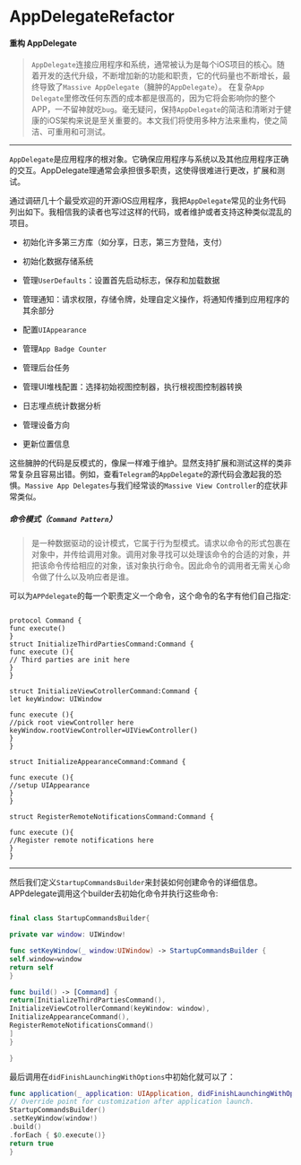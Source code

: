 # AppDelegateRefactor
#### 重构 AppDelegate

>`AppDelegate`连接应用程序和系统，通常被认为是每个iOS项目的核心。随着开发的迭代升级，不断增加新的功能和职责，它的代码量也不断增长，最终导致了`Massive AppDelegate`（臃肿的`AppDelegate`）。
>在复杂`App Delegate`里修改任何东西的成本都是很高的，因为它将会影响你的整个APP，一不留神就吃`bug`。毫无疑问，保持`AppDelegate`的简洁和清晰对于健康的iOS架构来说是至关重要的。本文我们将使用多种方法来重构，使之简洁、可重用和可测试。

-------

`AppDelegate`是应用程序的根对象。它确保应用程序与系统以及其他应用程序正确的交互。AppDelegate理通常会承担很多职责，这使得很难进行更改，扩展和测试。

通过调研几十个最受欢迎的开源iOS应用程序，我把`AppDelegate`常见的业务代码列出如下。我相信我的读者也写过这样的代码，或者维护或者支持这种类似混乱的项目。

+ 初始化许多第三方库（如分享，日志，第三方登陆，支付）

+ 初始化数据存储系统

+ 管理`UserDefaults`：设置首先启动标志，保存和加载数据

+ 管理通知：请求权限，存储令牌，处理自定义操作，将通知传播到应用程序的其余部分

+ 配置`UIAppearance`

+ 管理`App Badge Counter`

+ 管理后台任务

+ 管理UI堆栈配置：选择初始视图控制器，执行根视图控制器转换

+ 日志埋点统计数据分析

+ 管理设备方向

+ 更新位置信息

这些臃肿的代码是反模式的，像屎一样难于维护。显然支持扩展和测试这样的类非常复杂且容易出错。例如，查看`Telegram`的`AppDelegate`的源代码会激起我的恐惧。`Massive App Delegates`与我们经常谈的`Massive View Controller`的症状非常类似。


##### 命令模式（`Command Pattern`）
>是一种数据驱动的设计模式，它属于行为型模式。请求以命令的形式包裹在对象中，并传给调用对象。调用对象寻找可以处理该命令的合适的对象，并把该命令传给相应的对象，该对象执行命令。因此命令的调用者无需关心命令做了什么以及响应者是谁。

可以为`APPdelegate`的每一个职责定义一个命令，这个命令的名字有他们自己指定:
```swfit

protocol Command {
func execute()
}
struct InitializeThirdPartiesCommand:Command {
func execute (){
// Third parties are init here
}
}

struct InitializeViewCotrollerCommand:Command {
let keyWindow: UIWindow

func execute (){
//pick root viewController here
keyWindow.rootViewController=UIViewController()
}
}

struct InitializeAppearanceCommand:Command {

func execute (){
//setup UIAppearance
}
}

struct RegisterRemoteNotificationsCommand:Command {

func execute (){
//Register remote notifications here
}
}
```

-----

然后我们定义`StartupCommandsBuilder`来封装如何创建命令的详细信息。APPdelegate调用这个builder去初始化命令并执行这些命令:
```swift

final class StartupCommandsBuilder{

private var window: UIWindow!

func setKeyWindow(_ window:UIWindow) -> StartupCommandsBuilder {
self.window=window
return self
}

func build() -> [Command] {
return[InitializeThirdPartiesCommand(),
InitializeViewCotrollerCommand(keyWindow: window),
InitializeAppearanceCommand(),
RegisterRemoteNotificationsCommand()
]
}

}


```

最后调用在`didFinishLaunchingWithOptions`中初始化就可以了：
```swift
func application(_ application: UIApplication, didFinishLaunchingWithOptions launchOptions: [UIApplication.LaunchOptionsKey: Any]?) -> Bool {
// Override point for customization after application launch.
StartupCommandsBuilder()
.setKeyWindow(window!)
.build()
.forEach { $0.execute()}
return true
}

```
